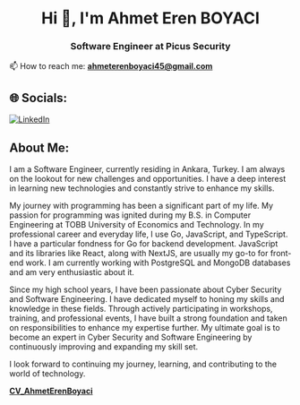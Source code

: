 <h1 align="center">Hi 👋, I'm Ahmet Eren BOYACI</h1>
<h3 align="center">Software Engineer at Picus Security</h3>

📫 How to reach me: **ahmeterenboyaci45@gmail.com**

## 🌐 Socials:
[![LinkedIn](https://img.shields.io/badge/LinkedIn-%230077B5.svg?logo=linkedin&logoColor=white)](https://linkedin.com/in/ahmet-eren-boyaci-99a943192)

## About Me:

I am a Software Engineer, currently residing in Ankara, Turkey. I am always on the lookout for new challenges and opportunities. I have a deep interest in learning new technologies and constantly strive to enhance my skills.

My journey with programming has been a significant part of my life. My passion for programming was ignited during my B.S. in Computer Engineering at TOBB University of Economics and Technology. In my professional career and everyday life, I use Go, JavaScript, and TypeScript. I have a particular fondness for Go for backend development. JavaScript and its libraries like React, along with NextJS, are usually my go-to for front-end work. I am currently working with PostgreSQL and MongoDB databases and am very enthusiastic about it.

Since my high school years, I have been passionate about Cyber Security and Software Engineering. I have dedicated myself to honing my skills and knowledge in these fields. Through actively participating in workshops, training, and professional events, I have built a strong foundation and taken on responsibilities to enhance my expertise further. My ultimate goal is to become an expert in Cyber Security and Software Engineering by continuously improving and expanding my skill set.

I look forward to continuing my journey, learning, and contributing to the world of technology.

**[CV_AhmetErenBoyaci](./CV_AhmetErenBoyaci.pdf)**
